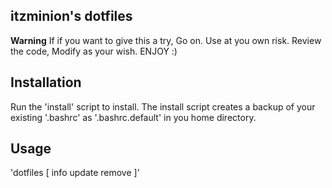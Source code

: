 ## itzminion's dotfiles

**Warning** If if you want to give this a try, Go on. Use at you own risk.
Review the code, Modify as your wish. ENJOY :)


## Installation

Run the 'install' script to install.
The install script creates a backup of your existing '.bashrc' as '.bashrc.default' in you home directory.

## Usage
'dotfiles [ info update remove ]'

